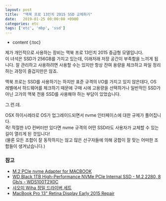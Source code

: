 ```yaml
---
layout: post
title:  "맥북 프로 13인치 2015 SSD 교체하기"
date:   2019-01-25 00:00:00 +0900
categories: etc
tags: ['etc', 'mbp', 'ssd']
---
```


* content
{:toc}

제가 개인적으로 사용하는 장비는 맥북 프로 13인치 2015 중급형 모델입니다.  
이 녀석은 SSD가 256GB를 가지고 있는데, 이래저래 저장 공간이 부족함을 느끼게 됩니다. 잘 관리하고 사용하려면 사용할 수는 있지만 항상 잔여 용량을 체크하고 파일 정리하는 과정이 즐겁지만은 않죠.  
  
맥북 프로는 SSD를 사용하기는 하지만 표준 규격의 I/O를 가지고 있지 않은데다, OS 레벨에서 하드웨어를 체크하기 때문에 구매 시에 고용량을 선택하거나 일반적인 SSD가 아닌 고가의 맥북 전용 SSD를 사용해야 하는 부담이 있었습니다.  

그.런.데.  

OSX 하이시레라로 OS가 업그레이드되면서 nvme 인터페이스에 대한 규제가 풀어집니다.  
즉! 적절한 I/O 컨버터만 있다면 nvme 규격의 어떤 SSD라도 사용자가 교체할 수 있는 길이 열리게 된 것입니다!  
(물론 모든 조합이 잘 동작하지는 않고 많은 선구자들에 의해 궁합이 잘 맞는 어떠한 조합들이 생겨났습니다.)

### 참고

- [M.2 PCIe nvme Adapter for MACBOOK](https://www.aliexpress.com/item/M-Key-M-2-PCIe-X4-NGFF-AHCI-2280-SSD-12-16Pin-Adapter-Card-as-SSD/32855772670.html?spm=a2g0s.9042311.0.0.8d844c4dhj7dx8)
- [WD Black 1TB High-Performance NVMe PCIe Internal SSD - M.2 2280, 8 Gb/s - WDS100T2X0C](https://www.amazon.com/gp/product/B07BRCLMTS/ref=ppx_yo_dt_b_asin_title_o00__o00_s00?ie=UTF8&psc=1)
- [샤오미 Wiha 정밀 드라이버 세트](http://www.11st.co.kr/product/SellerProductDetail.tmall?method=getSellerProductDetail&prdNo=1883839706&xfrom=&xzone=)
- [MacBook Pro 13" Retina Display Early 2015 Repair](https://www.ifixit.com/Device/MacBook_Pro_13%22_Retina_Display_Early_2015)